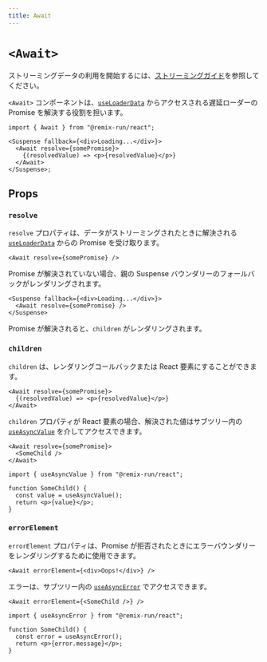 ```yaml
---
title: Await
---
```


# `<Await>`

ストリーミングデータの利用を開始するには、[ストリーミングガイド][streaming_guide]を参照してください。

`<Await>` コンポーネントは、[`useLoaderData`][use_loader_data] からアクセスされる遅延ローダーの Promise を解決する役割を担います。

```tsx
import { Await } from "@remix-run/react";

<Suspense fallback={<div>Loading...</div>}>
  <Await resolve={somePromise}>
    {(resolvedValue) => <p>{resolvedValue}</p>}
  </Await>
</Suspense>;
```

## Props

### `resolve`

`resolve` プロパティは、データがストリーミングされたときに解決される [`useLoaderData`][use_loader_data] からの Promise を受け取ります。

```tsx
<Await resolve={somePromise} />
```

Promise が解決されていない場合、親の Suspense バウンダリーのフォールバックがレンダリングされます。

```tsx
<Suspense fallback={<div>Loading...</div>}>
  <Await resolve={somePromise} />
</Suspense>
```

Promise が解決されると、`children` がレンダリングされます。

### `children`

`children` は、レンダリングコールバックまたは React 要素にすることができます。

```tsx
<Await resolve={somePromise}>
  {(resolvedValue) => <p>{resolvedValue}</p>}
</Await>
```

`children` プロパティが React 要素の場合、解決された値はサブツリー内の [`useAsyncValue`][use_async_value] を介してアクセスできます。

```tsx
<Await resolve={somePromise}>
  <SomeChild />
</Await>
```

```tsx
import { useAsyncValue } from "@remix-run/react";

function SomeChild() {
  const value = useAsyncValue();
  return <p>{value}</p>;
}
```

### `errorElement`

`errorElement` プロパティは、Promise が拒否されたときにエラーバウンダリーをレンダリングするために使用できます。

```tsx
<Await errorElement={<div>Oops!</div>} />
```

エラーは、サブツリー内の [`useAsyncError`][use_async_error] でアクセスできます。

```tsx
<Await errorElement={<SomeChild />} />
```

```tsx
import { useAsyncError } from "@remix-run/react";

function SomeChild() {
  const error = useAsyncError();
  return <p>{error.message}</p>;
}
```

[streaming_guide]: ../guides/streaming
[use_loader_data]: ../hooks/use-loader-data
[use_async_value]: ../hooks/use-async-value
[use_async_error]: ../hooks/use-async-error


